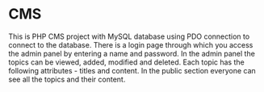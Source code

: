 # CMS
This is PHP CMS project with MySQL database using PDO connection to connect to the database. There is a login page through which you access the admin panel by entering a name and password. In the admin panel the topics can be viewed, added, modified and deleted. Each topic has the following attributes - titles and content. In the public section everyone can see all the topics and their content.
